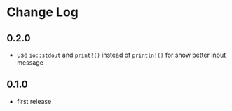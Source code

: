 # Change Log

## 0.2.0

* use `io::stdout` and `print!()` instead of `println!()` for show better input message

## 0.1.0

* first release
